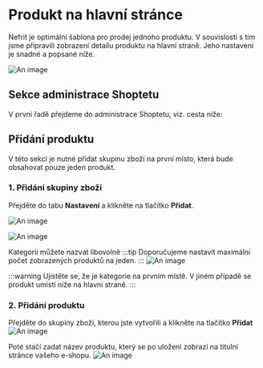 # Produkt na hlavní stránce

Nefrit je optimální šablona pro prodej jednoho produktu. V souvislosti s tím jsme připravili zobrazení detailu produktu na hlavní straně. Jeho nastavení je snadné a popsané níže. 

![An image](https://ik.imagekit.io/alexborecky/shoptetak/Docs/Nefrit/product_AtAF7J-4W.png)


## Sekce administrace Shoptetu

V první řadě přejdeme do administrace Shoptetu, viz. cesta níže:

<Box-TextBox 
    :msg="msg"
/>

## Přidání produktu

V této sekci je nutné přidat skupinu zboží na první místo, která bude obsahovat pouze jeden produkt. 

### 1. Přidání skupiny zboží

Přejděte do tabu <b>Nastavení</b> a klikněte na tlačítko <b>Přidat</b>.

![An image](https://ik.imagekit.io/alexborecky/shoptetak/Docs/Nefrit/Screenshot_2021-04-12_at_12.06.15_TAfPKYEDEd.png)

![An image](https://ik.imagekit.io/alexborecky/shoptetak/Docs/Nefrit/Screenshot_2021-04-12_at_12.08.21_kHOMFT5CG.png)


Kategorii můžete nazvat libovolně
:::tip 
Doporučujeme nastavit maximální počet zobrazených produktů na jeden.
:::
![An image](https://ik.imagekit.io/alexborecky/shoptetak/Docs/Nefrit/Screenshot_2021-04-12_at_12.08.28_8ioytGh2Rky.png)

:::warning 
Ujistěte se, že je kategorie na prvním místě. V jiném případě se produkt umístí níže na hlavní straně.
:::


### 2. Přidání produktu

Přejděte do skupiny zboží, kterou jste vytvořili a klikněte na tlačítko <b>Přidat</b>
![An image](https://ik.imagekit.io/alexborecky/shoptetak/Docs/Nefrit/Screenshot_2021-04-12_at_12.09.19_Zw4mghw2c.png)

Poté stačí zadat název produktu, který se po uložení zobrazí na titulní stránce vašeho e-shopu.
![An image](https://ik.imagekit.io/alexborecky/shoptetak/Docs/Nefrit/Screenshot_2021-04-12_at_12.09.27_PZS1Z5QyHs.png)
 
<script>
export default {
    data () {
        return {
            msg: 'Administrace > PRODUKTY > Titulní strana'
        }
    }
}
</script>